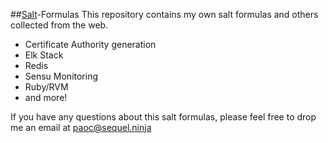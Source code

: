 ##[Salt](http://www.saltstack.com/community/)-Formulas 
This repository contains my own salt formulas and others collected from the web. 

  * Certificate Authority generation 
  * Elk Stack
  * Redis
  * Sensu Monitoring
  * Ruby/RVM
  * and more!

If you have any questions about this salt formulas, please feel free to drop me an email at <paoc@sequel.ninja>
  
